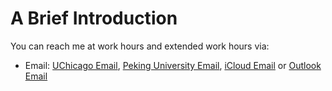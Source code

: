 # A Brief Introduction

You can reach me at work hours and extended work hours via:
 - Email: [UChicago Email](weizhixue@uchicago.edu), [Peking University Email](kevinjadams@pku.edu.cn), [iCloud Email](weizhi_xue@icloud.com) or [Outlook Email](xwz-20001118@outlook.com)
